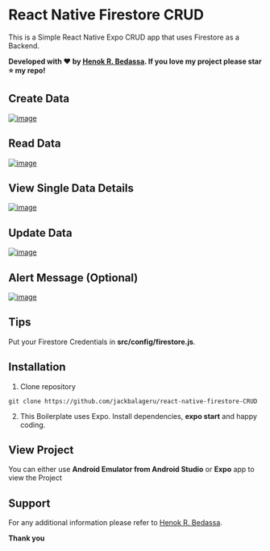 # React Native Firestore CRUD

This is a Simple React Native Expo CRUD app that uses Firestore as a Backend.

**Developed with ❤️ by [Henok R. Bedassa](https://henok.us/). If you love my project please star ⭐️ my repo!**

## Create Data

[![image](https://github.com/jackbalageru/react-native-firestore-CRUD/blob/main/src/assets/images/RNF_CRUD_01.jpg)](https://henok.us/)

## Read Data

[![image](https://github.com/jackbalageru/react-native-firestore-CRUD/blob/main/src/assets/images/RNF_CRUD_02.jpg)](https://henok.us/)

## View Single Data Details

[![image](https://github.com/jackbalageru/react-native-firestore-CRUD/blob/main/src/assets/images/RNF_CRUD_03.jpg)](https://henok.us/)

## Update Data

[![image](https://github.com/jackbalageru/react-native-firestore-CRUD/blob/main/src/assets/images/RNF_CRUD_04.jpg)](https://henok.us/)

## Alert Message (Optional)

[![image](https://github.com/jackbalageru/react-native-firestore-CRUD/blob/main/src/assets/images/RNF_CRUD_05.jpg)](https://henok.us/)

## Tips

Put your Firestore Credentials in **src/config/firestore.js**.

## Installation

1. Clone repository

```shell
git clone https://github.com/jackbalageru/react-native-firestore-CRUD
```

2. This Boilerplate uses Expo. Install dependencies, **expo start** and happy coding.

## View Project

You can either use **Android Emulator from Android Studio** or **Expo** app to view the Project

## Support

For any additional information please refer to [Henok R. Bedassa](https://henok.us).

**Thank you**
